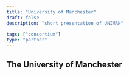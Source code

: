 ```yaml
---
title: "University of Manchester"
draft: false
description: "short presentation of UNIMAN"

tags: ["consortium"]
type: "partner" 
---
```


## The University of Manchester